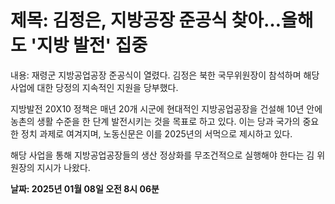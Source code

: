 # **제목: 김정은, 지방공장 준공식 찾아…올해도 '지방 발전' 집중**

  내용: 재령군 지방공업공장 준공식이 열렸다. 김정은 북한 국무위원장이 참석하며 해당 사업에 대한 당정의 지속적인 지원을 당부했다.

지방발전 20X10 정책은 매년 20개 시군에 현대적인 지방공업공장을 건설해 10년 안에 농촌의 생활 수준을 한 단계 발전시키는 것을 목표로 하고 있다. 이는 당과 국가의 중요한 정치 과제로 여겨지며, 노동신문은 이를 2025년의 서먹으로 제시하고 있다.

해당 사업을 통해 지방공업공장들의 생산 정상화를 무조건적으로 실행해야 한다는 김 위원장의 지시가 나왔다.

  **날짜: 2025년 01월 08일 오전 8시 06분**